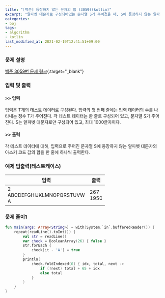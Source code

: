 ```yaml
---
title: "[백준] 등장하지 않는 문자의 합 (3059)(kotlin)"
excerpt: "알파벳 대문자로 구성되어있는 문자열 S가 주어졌을 때, S에 등장하지 않는 알파벳 대문자의 아스키 코드 값의 합을 구하는 프로그램을 작성하시오."
categories:
- boj
tags:
- algorithm
- kotlin
last_modified_at: 2021-02-19T12:41:51+09:00
---
```



### 문제 설명
[백준 3059번 문제 링크](https://www.acmicpc.net/problem/3059#description){:target="_blank"}




### 입력 및 출력
#### >> 입력
입력은 T개의 테스트 데이터로 구성된다. 입력의 첫 번째 줄에는 입력 데이터의 수를 나타내는 정수 T가 주어진다. 각 테스트 데이터는 한 줄로 구성되어 있고, 문자열 S가 주어진다. S는 알파벳 대문자로만 구성되어 있고, 최대 1000글자이다.



#### >> 출력
각 테스트 데이터에 대해, 입력으로 주어진 문자열 S에 등장하지 않는 알파벳 대문자의 아스키 코드 값의 합을 한 줄에 하나씩 출력한다.





### 예제 입출력(테스트케이스)


|입력|출력|
|-----|------|
|2<br>ABCDEFGHIJKLMNOPQRSTUVW<br>A|267<br>1950|




### 문제 풀이1
```kotlin
fun main(args: Array<String>) = with(System.`in`.bufferedReader()) {
    repeat(readLine().toInt()) {
        val str = readLine()
        var check = BooleanArray(26) { false }
        str.forEach {
            check[it - 'A'] = true
        }
        println(
            check.foldIndexed(0) { idx, total, next ->
                if (!next) total + 65 + idx
                else total
            }
        )
    }
}
```